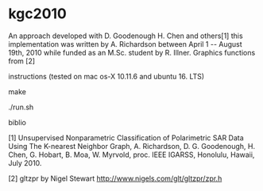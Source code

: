 # kgc2010

An approach developed with D. Goodenough H. Chen and others[1] this implementation was written by A. Richardson between April 1 -- August 19th, 2010 while funded as an M.Sc. student by R. Illner. Graphics functions from [2]

instructions (tested on mac os-X 10.11.6 and ubuntu 16. LTS) 

  make 
  
  ./run.sh 

biblio

[1] Unsupervised Nonparametric Classification of Polarimetric SAR Data Using The K-nearest Neighbor Graph, A. Richardson, D. G. Goodenough, H. Chen, G. Hobart, B. Moa, W. Myrvold, proc. IEEE IGARSS, Honolulu, Hawaii, July 2010.

[2] gltzpr by Nigel Stewart http://www.nigels.com/glt/gltzpr/zpr.h
